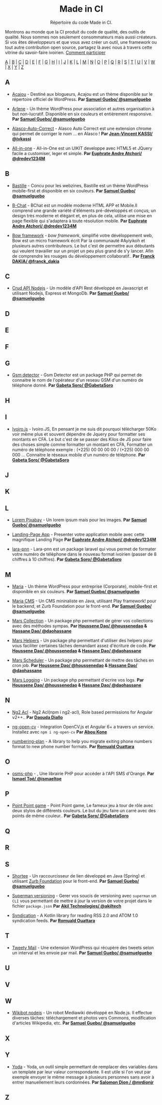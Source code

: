 <h1 align="center">
Made in CI
</h1>
<p align="center">
Répertoire du code Made in CI.
</p>

Montrons au monde que la CI produit du code de qualité, des outils de qualité. Nous sommes non seulement consommateurs mais aussi créateurs. Si vos êtes développeurs et que vous avez créer un outil, une framework ou tout autre contribution open source, partagez là avec nous à travers cette vitrine du savoir-faire ivoirien. [Comment participer](contributing.md)

[A](#A) | [B](#B) | [C](#C) | [D](#D) | [E](#E) | [F](#F) | [G](#G) | [H](#H) | [I](#I) | [J](#J) | [K](#K) | [L](#L) | [M](#M) | [N](#N) | [O](#O) | [P](#P) | [Q](#Q) | [R](#R) | [S](#S) | [T](#T) | [U](#U) | [V](#V) | [W](#W) | [X](#X) | [Y](#Y) | [Z](#Z)

## <a name="A"> </a>A
* [Acajou](http://github.com/samuelguebo/acajou) - Destiné aux blogueurs, Acajou est un thème disponible sur le répertoire officiel de WordPress. **Par [Samuel Guebo/ @samuelguebo](https://twitter.com/samuelguebo)**

* [Arlene](http://github.com/samuelguebo/arlene) - Un thème WordPress pour association et autres organisation à but non-lucratif. Disponible en six couleurs et entièrement responsive. **Par [Samuel Guebo/ @samuelguebo](https://twitter.com/samuelguebo)**

* [Alasco-Auto-Correct](https://github.com/gagieci/Alasco-Auto-Correct) - Alasco Auto Correct est une extension chrome qui permet de corriger le nom ... en Alasco ! **Par [Jean-Vincent KASSI/ @jvkassi](https://twitter.com/jvkassi)**

* [All-in-one](https://github.com/Dredev1234M/all-in-one) - All-in-One est un UIKIT developpe avec HTML5 et JQuery facile a customiser, leger et simple. **Par [Euphrate Andre Atchori/ @dredev1234M](https://github.com/Dredev1234M)**

## <a name="B"> </a>B
* [Bastille](http://github.com/samuelguebo/maria) - Concu pour les webzines, Bastille est un thème WordPress mobile-first et disponible en six couleurs. **Par [Samuel Guebo/ @samuelguebo](https://twitter.com/samuelguebo)**

* [B-Chat](https://github.com/Dredev1234M/Bchat) - BChat est un modèle moderne HTML APP et Mobile.Il comprend une grande variété d'éléments pré-développés et conçus; un design très moderne et élégant et, en plus de cela, utilise une mise en page flexible qui s'adaptera à toute résolution mobile. **Par [Euphrate Andre Atchori/ @dredev1234M](https://github.com/Dredev1234M)**

* [Bow framework](http://github.com/bowphp) - *bow framework*, simplifié votre dévéloppement web, Bow est un micro framework écrit Par la communauté #Ayiyikoh et plusieurs autres contributeurs. Le but c'est de permettre aux débutants qui veulent travailler sur un projet un peu plus grand de s'y lancer. Afin de comprendre les rouages du développement collaboratif.. **Par [Franck DAKIA/ @franck_dakia](https://twitter.com/franck_dakia)**

## <a name="C"> </a>C
* [Crud API Nodejs](https://github.com/samuelguebo/crud-api-nodejs) - Un modèle d'API Rest développé en Javascript et utilisant Nodejs, Express et MongoDb. **Par [Samuel Guebo/ @samuelguebo](https://twitter.com/samuelguebo)**


## <a name="D"> </a>D


## <a name="E"> </a>E


## <a name="F"> </a>F


## <a name="G"> </a>G
* [Gsm detector](https://github.com/gabeta/gsm-detector) - Gsm Detector est un package PHP qui permet de connaitre le nom de l'opérateur d'un reseau GSM d'un numéro de téléphone donné. **Par [Gabeta Soro/ @GabetaSoro](https://github.com/gabeta)**

## <a name="H"> </a>H


## <a name="I"> </a>I

* [Ivoiro.js](https://github.com/EnighmaLab/Ivoiro.js) - Ivoiro.JS, En pensant je me suis dit pourquoi télécharger 50Ko voir même plus et souvent dépendre de Jquery pour formatter ses montants en CFA. Le but c'est de se passer des Kilos de JS pour faire des choses simple comme formatter un montant en CFA, Formatter un numéro de téléphone exemple : (+225) 00 00 00 00 / (+225) 000 00 000 ... Connaitre le réseaux mobile d'un numéro de téléphone. **Par [Gabeta Soro/ @GabetaSoro](https://github.com/gabeta)**

## <a name="J"> </a>J


## <a name="K"> </a>K


## <a name="L"> </a>L
* [Lorem Pixabay](https://github.com/samuelguebo/lorem-pixabay) - Un lorem ipsum mais pour les images. **Par [Samuel Guebo/ @samuelguebo](https://twitter.com/samuelguebo)**

* [Landing-Page App](https://github.com/Dredev1234M/landing_page_app) - Presenter votre application mobile avec cette magnifique Landing Page **Par [Euphrate Andre Atchori/ @dredev1234M](https://github.com/Dredev1234M)**

* [lara-pnn](https://github.com/gabeta/lara-pnn) - Lara-pnn est un package laravel qui vous permet de formater votre numéro de téléphone dans le nouveau format ivoirien (passer de 8 chiffres à 10 chiffres). **Par [Gabeta Soro/ @GabetaSoro](https://github.com/gabeta)**

## <a name="M"> </a>M

* [Maria](http://github.com/samuelguebo/maria) - Un thème WordPress pour entreprise (Corporate), mobile-first et disponible en six couleurs. **Par [Samuel Guebo/ @samuelguebo](https://twitter.com/samuelguebo)**

* [Maria CMS](http://github.com/samuelguebo/maria-cms) - Un CMS mininaliste en Java, utilisant Play framework! pour le backend, et Zurb Foundation pour le front-end. **Par [Samuel Guebo/ @samuelguebo](https://twitter.com/samuelguebo)**

* [Mars Collection](https://github.com/marsphp/collection) - Un package php permettant de gérer vos collections avec des méthodes sympas. **Par [Houssene Dao/ @houssenedao](https://github.com/houssenedao) & [Hassane Dao/ @daohassane](https://github.com/daohassane)**

* [Mars Helpers](https://github.com/marsphp/helpers) - Un package php permettant d'utiliser des helpers pour vous faciliter certaines tâches demandant assez d'écriture de code. **Par [Houssene Dao/ @houssenedao](https://github.com/houssenedao) & [Hassane Dao/ @daohassane](https://github.com/daohassane)**

* [Mars Scheduler](https://github.com/marsphp/scheduler) - Un package php permettant de mettre des tâches en cron job. **Par [Houssene Dao/ @houssenedao](https://github.com/houssenedao) & [Hassane Dao/ @daohassane](https://github.com/daohassane)**

* [Mars Logging](https://github.com/marsphp/logging) - Un package php permettant d'ecrire vos logs. **Par [Houssene Dao/ @houssenedao](https://github.com/houssenedao) & [Hassane Dao/ @daohassane](https://github.com/daohassane)**

## <a name="N"> </a>N

* [Ng2 Acl](https://github.com/daoudaDiallo/ng2-acl) - Ng2 Acl(npm i ng2-acl), Role based permissions for Angular v2++.. **Par [Daouda Diallo](https://github.com/daoudaDiallo)**

* [ng-open-cv](https://github.com/devakone/ng-open-cv) - Integration OpenCV.js et Angular 6+ a travers un service. Installez avec `npm i ng-open-cv` **Par [Abou Kone](https://github.com/devakone)**

* [numbering-plan](https://github.com/ouattararomuald/numbering-plan) - A library to help you migrate exiting phone numbers format to new phone number formats. **Par [Romuald Ouattara](https://github.com/ouattararomuald)**

## <a name="O"> </a>O

* [osms-php](https://github.com/ismaeltoe/osms-php) - <Osms>, Une librairie PHP pour accéder à l'API SMS d'Orange. **Par [Ismael Toé/ @ismaeltoe](https://twitter.com/ismaeltoe)**

## <a name="P"> </a>P

* [Point Point game](https://github.com/EnighmaLab/pointpointgame) - Point Point game, Le fameux jeu à tour de rôle avec deux stylos de différents couleurs. Le but du jeu faire un carré avec des points de même couleur.. **Par [Gabeta Soro/ @GabetaSoro](https://github.com/gabeta)**

## <a name="Q"> </a>Q


## <a name="R"> </a>R


## <a name="S"> </a>S
* [Shortee](https://github.com/samuelguebo/shortee-spring) - Un raccourcisseur de lien développé en Java (Spring) et utilisant [Zurb Foundation](https://github.com/zurb/foundation-sites) pour le front-end. **Par [Samuel Guebo/ @samuelguebo](https://twitter.com/samuelguebo)**

* [Superman versioning](https://github.com/akiltech/superman) - Gerer vos soucis de versioning avec `superman` un `CLI` vous permettant de mettre à jour la version de votre projet dans le fichier `package.json` **Par [Akil Technologies/ @akiltech](https://github.com/akiltech/superman)**

* [Syndication](https://github.com/ouattararomuald/syndication) - A Kotlin library for reading RSS 2.0 and ATOM 1.0 syndication feeds. **Par [Romuald Ouattara](https://github.com/ouattararomuald)**

## <a name="T"> </a>T
* [Tweety Mail](https://github.com/samuelguebo/tweety-mail) - Une extension WordPress qui récupère des tweets selon un interval et les envoie par mail. **Par [Samuel Guebo/ @samuelguebo](https://twitter.com/samuelguebo)**

## <a name="U"> </a>U


## <a name="V"> </a>V


## <a name="W"> </a>W
* [Wikibot nodejs](https://github.com/samuelguebo/wikibot-nodejs) - Un robot Mediawiki dévéloppé en Node.js. Il effectue diverses tâches: téléchargement et photos vers Commons, modification d'articles Wikipedia, etc. **Par [Samuel Guebo/ @samuelguebo](https://twitter.com/samuelguebo)**


## <a name="X"> </a>X


## <a name="Y"> </a>Y
* [Yoda](https://dgsdion.me/yoda) - Yoda, un outil simple permettant de remplacer des variables dans un template par leur valeur correspondante. Il est utile si l'on veut par exemple envoyer le même message à plusieurs personnes sans avoir à entrer manuellement leurs cordonnées. **Par [Salomon Dion / @mrdionjr](https://dgsdion.me)**

## <a name="Z"> </a>Z


